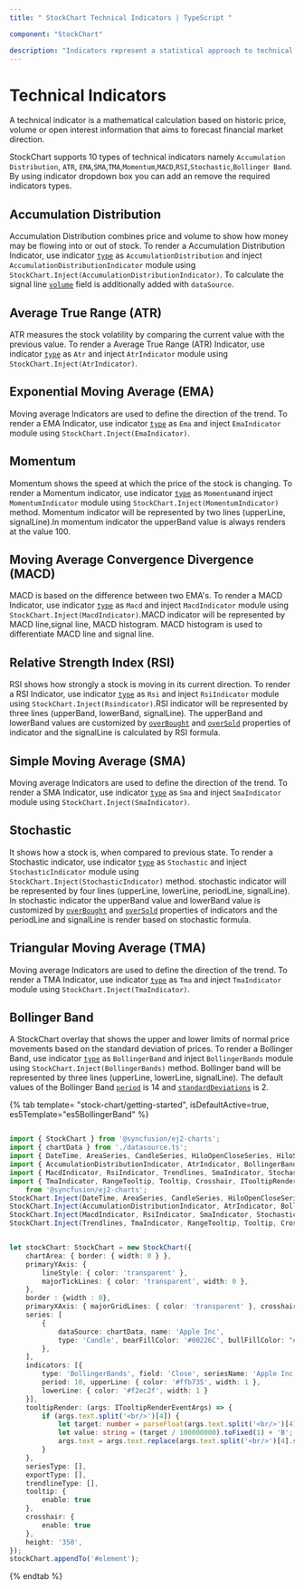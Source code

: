 ```yaml
---
title: " StockChart Technical Indicators | TypeScript "

component: "StockChart"

description: "Indicators represent a statistical approach to technical analysis as opposed to a subjective approach. we have different types of indicators."
---
```

<!-- markdownlint-disable MD036 -->

# Technical Indicators

A technical indicator is a mathematical calculation based on historic price, volume or open interest information
that aims to forecast financial market direction.

StockChart supports 10 types of technical indicators namely `Accumulation Distribution`, `ATR`, `EMA`,`SMA`,`TMA`,`Momentum`,`MACD`,`RSI`,`Stochastic`,`Bollinger Band`. By using indicator dropdown box you can add an remove the required indicators types.

## Accumulation Distribution

Accumulation Distribution combines price and volume to show how money may be flowing into or out of stock.
To render a Accumulation Distribution Indicator,
use indicator [`type`](../api/stock-chart/stockChartIndicator/#type) as `AccumulationDistribution` and inject
`AccumulationDistributionIndicator` module using `StockChart.Inject(AccumulationDistributionIndicator)`.
To calculate the signal line [`volume`](../api/stock-chart/stockChartIndicator/#volume) field is additionally added with `dataSource`.

## Average True Range (ATR)

ATR measures the stock volatility by comparing the current value with the previous value.
To render a Average True Range (ATR) Indicator,
use indicator [`type`](../api/stock-chart/stockChartIndicator/#type) as `Atr` and inject `AtrIndicator` module using `StockChart.Inject(AtrIndicator)`.

## Exponential Moving Average (EMA)

Moving average Indicators are used to define the direction of the trend. To render a EMA Indicator,
use indicator [`type`](../api/stock-chart/stockChartIndicator/#type) as `Ema` and
inject `EmaIndicator` module using `StockChart.Inject(EmaIndicator)`.

## Momentum

Momentum shows the speed at which the price of the stock is changing. To render a Momentum indicator, use indicator
[`type`](../api/stock-chart/stockChartIndicator/#type) as `Momentum`and inject `MomentumIndicator` module using
`StockChart.Inject(MomentumIndicator)` method. Momentum indicator will be represented by two lines (upperLine,
signalLine).In momentum indicator the upperBand value is always renders at the value 100.

## Moving Average Convergence Divergence (MACD)

MACD is based on the difference between two EMA's. To render a MACD Indicator, use indicator [`type`](../api/stock-chart/stockChartIndicator/#type) as
`Macd` and inject `MacdIndicator` module using `StockChart.Inject(MacdIndicator)`.MACD indicator will be represented
by MACD line,signal line, MACD histogram. MACD histogram is used to differentiate MACD line and signal line.

## Relative Strength Index (RSI)

RSI shows how strongly a stock is moving in its current direction. To render a RSI Indicator, use indicator [`type`](../api/stock-chart/stockChartIndicator/#type) as
`Rsi` and inject `RsiIndicator` module using `StockChart.Inject(Rsindicator)`.RSI indicator will be represented
by three lines (upperBand, lowerBand, signalLine). The upperBand and lowerBand values are customized by
[`overBought`](../api/stock-chart/stockChartIndicator/#overbought) and [`overSold`](../api/stock-chart/stockChartIndicator/#oversold)
properties of indicator and the signalLine is calculated by RSI formula.

## Simple Moving Average (SMA)

Moving average Indicators are used to define the direction of the trend. To render a SMA Indicator, use indicator [`type`](../api/stock-chart/stockChartIndicator/#type) as
`Sma` and inject `SmaIndicator` module using `StockChart.Inject(SmaIndicator)`.

## Stochastic

It shows how a stock is, when compared to previous state. To render a Stochastic indicator, use indicator [`type`](../api/stock-chart/stockChartIndicator/#type) as `Stochastic`
and inject `StochasticIndicator` module using `StockChart.Inject(StochasticIndicator)` method.
stochastic indicator will be represented by four lines (upperLine, lowerLine, periodLine, signalLine).
In stochastic indicator the upperBand value and lowerBand value is customized by [`overBought`](../api/stock-chart/stockChartIndicator/#overbought) and [`overSold`](../api/stock-chart/stockChartIndicator/#oversold)
properties of indicators and the periodLine and signalLine is render based on stochastic formula.

## Triangular Moving Average (TMA)

Moving average Indicators are used to define the direction of the trend. To render a TMA Indicator, use indicator [`type`](../api/stock-chart/stockChartIndicator/#type) as
`Tma` and inject `TmaIndicator` module using `StockChart.Inject(TmaIndicator)`.

## Bollinger Band

A StockChart overlay that shows the upper and lower limits of normal price movements based on the standard deviation of prices.
To render a Bollinger Band, use indicator [`type`](../api/stock-chart/stockChartIndicator/#type) as `BollingerBand`
and inject `BollingerBands` module using `StockChart.Inject(BollingerBands)` method.
Bollinger band will be represented by three lines (upperLine, lowerLine, signalLine).
The default values of the Bollinger Band [`period`](../api/stock-chart/stockChartIndicator/#period) is 14 and [`standardDeviations`](../api/stock-chart/stockChartIndicator/#standarddeviation) is 2.

{% tab template= "stock-chart/getting-started", isDefaultActive=true, es5Template="es5BollingerBand" %}

```typescript

import { StockChart } from '@syncfusion/ej2-charts';
import { chartData } from './datasource.ts';
import { DateTime, AreaSeries, CandleSeries, HiloOpenCloseSeries, HiloSeries, LineSeries, SplineSeries } from '@syncfusion/ej2-charts';
import { AccumulationDistributionIndicator, AtrIndicator, BollingerBands, EmaIndicator, MomentumIndicator } from '@syncfusion/ej2-charts';
import { MacdIndicator, RsiIndicator, Trendlines, SmaIndicator, StochasticIndicator } from '@syncfusion/ej2-charts';
import { TmaIndicator, RangeTooltip, Tooltip, Crosshair, ITooltipRenderEventArgs, IStockChartEventArgs, ChartTheme }
    from '@syncfusion/ej2-charts';
StockChart.Inject(DateTime, AreaSeries, CandleSeries, HiloOpenCloseSeries, HiloSeries, LineSeries, SplineSeries);
StockChart.Inject(AccumulationDistributionIndicator, AtrIndicator, BollingerBands, EmaIndicator, MomentumIndicator);
StockChart.Inject(MacdIndicator, RsiIndicator, SmaIndicator, StochasticIndicator);
StockChart.Inject(Trendlines, TmaIndicator, RangeTooltip, Tooltip, Crosshair);


let stockChart: StockChart = new StockChart({
    chartArea: { border: { width: 0 } },
    primaryYAxis: {
        lineStyle: { color: 'transparent' },
        majorTickLines: { color: 'transparent', width: 0 },
    },
    border : {width : 0},
    primaryXAxis: { majorGridLines: { color: 'transparent' }, crosshairTooltip: { enable: true } },
    series: [
        {
            dataSource: chartData, name: 'Apple Inc',
            type: 'Candle', bearFillColor: '#00226C', bullFillColor: "#0450C2", fill: 'blue'
        },
    ],
    indicators: [{
        type: 'BollingerBands', field: 'Close', seriesName: 'Apple Inc', xName: 'date', high: 'high', low: 'low', open: 'open', close: 'close',
        period: 10, upperLine: { color: '#ffb735', width: 1 },
        lowerLine: { color: '#f2ec2f', width: 1 }
    }],
    tooltipRender: (args: ITooltipRenderEventArgs) => {
        if (args.text.split('<br/>')[4]) {
            let target: number = parseFloat(args.text.split('<br/>')[4].split('<b>')[1].split('</b>')[0]);
            let value: string = (target / 100000000).toFixed(1) + 'B';
            args.text = args.text.replace(args.text.split('<br/>')[4].split('<b>')[1].split('</b>')[0], value);
        }
    },
    seriesType: [],
    exportType: [],
    trendlineType: [],
    tooltip: {
        enable: true
    },
    crosshair: {
        enable: true
    },
    height: '350',
});
stockChart.appendTo('#element');

```

{% endtab %}
